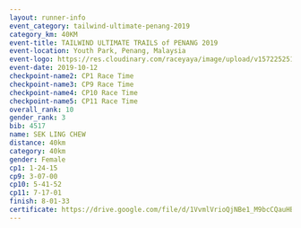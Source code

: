 ```yaml
---
layout: runner-info 
event_category: tailwind-ultimate-penang-2019 
category_km: 40KM 
event-title: TAILWIND ULTIMATE TRAILS of PENANG 2019 
event-location: Youth Park, Penang, Malaysia 
event-logo: https://res.cloudinary.com/raceyaya/image/upload/v1572252513/logo/utop-2019_h9tzys.jpg 
event-date: 2019-10-12 
checkpoint-name2: CP1 Race Time 
checkpoint-name3: CP9 Race Time 
checkpoint-name4: CP10 Race Time 
checkpoint-name5: CP11 Race Time 
overall_rank: 10
gender_rank: 3
bib: 4517
name: SEK LING CHEW
distance: 40km
category: 40km
gender: Female
cp1: 1-24-15
cp9: 3-07-00
cp10: 5-41-52
cp11: 7-17-01
finish: 8-01-33
certificate: https://drive.google.com/file/d/1VvmlVrioQjNBe1_M9bcCQauHBWIuyxxY/view?usp=sharing
---
```


